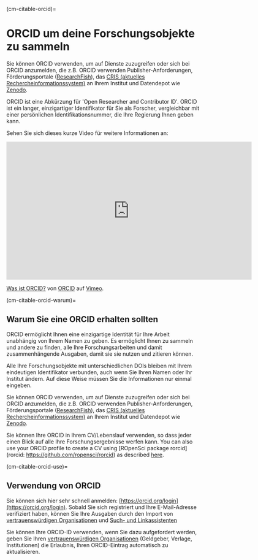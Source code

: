 (cm-citable-orcid)=
# ORCID um deine Forschungsobjekte zu sammeln

Sie können ORCID verwenden, um auf Dienste zuzugreifen oder sich bei ORCID anzumelden, die z.B. ORCID verwenden Publisher-Anforderungen, Förderungsportale ([ResearchFish](https://researchfish.com/)), das [CRIS (aktuelles Rechercheinformationssystem)](https://en.wikipedia.org/wiki/Current_research_information_system) an Ihrem Institut und Datendepot wie [Zenodo](https://zenodo.org).

ORCID ist eine Abkürzung für 'Open Researcher and Contributor ID'. ORCID ist ein langer, einzigartiger Identifikator für Sie als Forscher, vergleichbar mit einer persönlichen Identifikationsnummer, die Ihre Regierung Ihnen geben kann.

Sehen Sie sich dieses kurze Video für weitere Informationen an:
<div class="video-container">
  <iframe src="https://player.vimeo.com/video/97150912" width="640" height="360" frameborder="0" allow="autoplay; fullscreen; picture-in-picture" allowfullscreen></iframe>
  <p><a href="https://vimeo.com/97150912">Was ist ORCID?</a> von <a href="https://vimeo.com/orcidvideos">ORCID</a> auf <a href="https://vimeo.com">Vimeo</a>.</p>
</div>

(cm-citable-orcid-warum)=
## Warum Sie eine ORCID erhalten sollten

ORCID ermöglicht Ihnen eine einzigartige Identität für Ihre Arbeit unabhängig von Ihrem Namen zu geben. Es ermöglicht Ihnen zu sammeln und andere zu finden, alle Ihre Forschungsarbeiten und damit zusammenhängende Ausgaben, damit sie sie nutzen und zitieren können.

Alle Ihre Forschungsobjekte mit unterschiedlichen DOIs bleiben mit Ihrem eindeutigen Identifikator verbunden, auch wenn Sie Ihren Namen oder Ihr Institut ändern. Auf diese Weise müssen Sie die Informationen nur einmal eingeben.

Sie können ORCID verwenden, um auf Dienste zuzugreifen oder sich bei ORCID anzumelden, die z.B. ORCID verwenden Publisher-Anforderungen, Förderungsportale ([ResearchFish](https://researchfish.com/)), das [CRIS (aktuelles Rechercheinformationssystem)](https://en.wikipedia.org/wiki/Current_research_information_system) an Ihrem Institut und Datendepot wie [Zenodo](https://zenodo.org).

Sie können Ihre ORCID in Ihrem CV/Lebenslauf verwenden, so dass jeder einen Blick auf alle Ihre Forschungsergebnisse werfen kann. You can also use your ORCID profile to create a CV using \[ROpenSci package rorcid\](rorcid: https://github.com/ropensci/rorcid) as described [here](https://discuss.ropensci.org/t/using-rorcid-to-generate-a-website-cv/1806).

(cm-citable-orcid-use)=
## Verwendung von ORCID

Sie können sich hier sehr schnell anmelden: [https://orcid.org/login](https://orcid.org/login). Sobald Sie sich registriert und Ihre E-Mail-Adresse verifiziert haben, können Sie Ihre Ausgaben durch den Import von [vertrauenswürdigen Organisationen](https://support.orcid.org/hc/en-us/articles/360006973893) und [Such- und Linkassistenten](https://support.orcid.org/hc/en-us/articles/360006973653-Add-works-by-direct-import-from-other-systems)

Sie können Ihre ORCID-ID verwenden, wenn Sie dazu aufgefordert werden, geben Sie Ihren [vertrauenswürdigen Organisationen](https://support.orcid.org/hc/en-us/articles/360006973893) (Geldgeber, Verlage, Institutionen) die Erlaubnis, Ihren ORCID-Eintrag automatisch zu aktualisieren.

